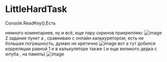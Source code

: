 # LittleHardTask
Console.ReadKey();Есть

немного коментариев, ну и всё, еще пару скринов прикрепляю:
![image](https://user-images.githubusercontent.com/89976364/215216521-1be010c7-86f2-4fc5-9b5f-d08596369537.png)
2 задание пункт а , сравниваю с онлайн калькурятором, есть не большая погрешность, думаю не кретично
![image](https://user-images.githubusercontent.com/89976364/215216705-600d96a6-75b8-4eaa-9ccd-3ae2576f4fcd.png)
вот а тут добился корреляции равной 1 и в калькуляторе также ( и еще великого дедка с ютуба , на память)
![image](https://user-images.githubusercontent.com/89976364/215218287-291d0450-8760-4fcb-a674-a0f97263f205.png)

